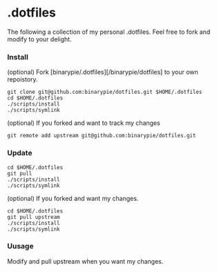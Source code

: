 # .dotfiles
The following a collection of my personal .dotfiles. Feel free to fork and modify to your delight.

### Install
(optional) Fork [binarypie/.dotfiles][/binarypie/dotfiles] to your own repoistory.
```shell
git clone git@github.com:binarypie/dotfiles.git $HOME/.dotfiles
cd $HOME/.dotfiles
./scripts/install
./scripts/symlink
```

(optional) If you forked and want to track my changes
```shell
git remote add upstream git@github.com:binarypie/dotfiles.git
```

### Update
```shell
cd $HOME/.dotfiles
git pull
./scripts/install
./scripts/symlink
```
(optional) If you forked and want my changes.
```shell
cd $HOME/.dotfiles
git pull upstream
./scripts/install
./scripts/symlink
```

### Uusage
Modify and pull upstream when you want my changes.
